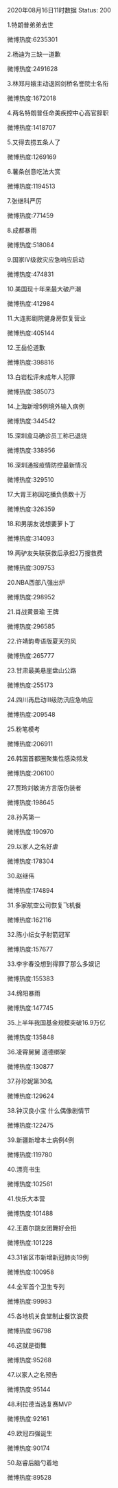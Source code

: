 2020年08月16日11时数据
Status: 200

1.特朗普弟弟去世

微博热度:6235301

2.杨迪为三缺一道歉

微博热度:2491628

3.林郑月娥主动退回剑桥名誉院士名衔

微博热度:1672018

4.两名特朗普任命美疾控中心高官辞职

微博热度:1418707

5.又得去捞五条人了

微博热度:1269169

6.薯条创意吃法大赏

微博热度:1194513

7.张继科严厉

微博热度:771459

8.成都暴雨

微博热度:518084

9.国家Ⅳ级救灾应急响应启动

微博热度:474831

10.美国现十年来最大破产潮

微博热度:412984

11.大连影剧院健身房恢复营业

微博热度:405144

12.王岳伦道歉

微博热度:398816

13.白岩松评未成年人犯罪

微博热度:385073

14.上海新增5例境外输入病例

微博热度:344542

15.深圳盒马确诊员工称已退烧

微博热度:338956

16.深圳通报疫情防控最新情况

微博热度:329510

17.大胃王称因吃播负债数十万

微博热度:326359

18.和男朋友说想要萝卜丁

微博热度:314093

19.两驴友失联获救后承担2万搜救费

微博热度:309753

20.NBA西部八强出炉

微博热度:298952

21.肖战黄景瑜 王牌

微博热度:296585

22.许靖韵粤语版夏天的风

微博热度:265777

23.甘肃最美悬崖盘山公路

微博热度:255173

24.四川再启动III级防汛应急响应

微博热度:209548

25.粉笔模考

微博热度:206911

26.韩国首都圈聚集性感染频发

微博热度:206100

27.贾玲刘敏涛方言版伪装者

微博热度:198645

28.孙芮第一

微博热度:190970

29.以家人之名好虐

微博热度:178304

30.赵继伟

微博热度:174894

31.多家航空公司恢复飞机餐

微博热度:162116

32.陈小纭女子射箭冠军

微博热度:157677

33.李宇春没想到得罪了那么多娱记

微博热度:155383

34.绵阳暴雨

微博热度:147745

35.上半年我国基金规模突破16.9万亿

微博热度:135848

36.凌霄舅舅 道德绑架

微博热度:130877

37.孙珍妮第30名

微博热度:129624

38.钟汉良小宝 什么偶像剧情节

微博热度:122475

39.新疆新增本土病例4例

微博热度:119780

40.漂亮书生

微博热度:102561

41.快乐大本营

微博热度:101488

42.王嘉尔跳女团舞好会扭

微博热度:101228

43.31省区市新增新冠肺炎19例

微博热度:100958

44.全军首个卫生专列

微博热度:99983

45.各地机关食堂制止餐饮浪费

微博热度:96798

46.这就是街舞

微博热度:95268

47.以家人之名预告

微博热度:95144

48.利拉德当选复赛MVP

微博热度:92161

49.欧冠四强诞生

微博热度:90174

50.赵睿后脑勺着地

微博热度:89528

